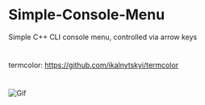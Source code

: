 # Simple-Console-Menu
Simple C++ CLI console menu, controlled via arrow keys
#
termcolor: https://github.com/ikalnytskyi/termcolor
#
![Gif](https://media.boobiesare.life/fg7ma.gif)
